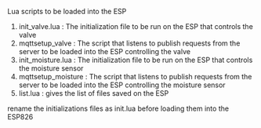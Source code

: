 Lua scripts to be loaded into the ESP 

1. init_valve.lua :  The initialization file to be run on the ESP that controls the valve 
2. mqttsetup_valve : The script that listens to publish requests from the server to be loaded into the ESP controlling the valve
3. init_moisture.lua :  The initialization file to be run on the ESP that controls the moisture sensor 
4. mqttsetup_moisture : The script that listens to publish requests from the server to be loaded into the ESP controlling the moisture sensor 
5. list.lua : gives the list of files saved on the ESP 


rename the initializations files as init.lua before loading them  into the ESP826
